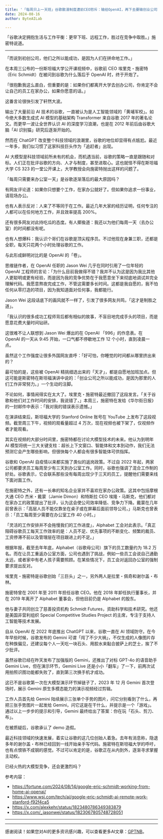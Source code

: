 ```yaml
---
title: '「每周只上一天班」谷歌散漫制度遭前CEO怒斥：输给OpenAI，再下去要输创业公司了'
date: 2024-08-16
author: ByteAILab

---
```


「谷歌决定拥抱生活与工作平衡：更早下班、远程工作，胜过在竞争中取胜。」施密特说道。

---
「而说到初创公司，他们之所以能成功，是因为人们在拼命地工作。」

在本周三公布的一份斯坦福大学公开课视频中，谷歌前 CEO 埃里克・施密特（Eric Schmidt）在被问到谷歌为什么落后于 OpenAI 时，终于开炮了。

「很抱歉我这么直白，但重要的是：如果你们都离开大学去创办公司，你肯定不会让自己的员工在家办公，如果你愿意的话。」

这番言论很快引发了轩然大波。

输出了大量前沿 AI 技术的谷歌，一直被认为是人工智能领域的「黄埔军校」。如今绝大多数生成式 AI 模型的基础架构 Transformer 来自谷歌 2017 年的著名论文。而更早一波让全世界认识 AI 的深度学习浪潮，也是在 2012 年前后由谷歌大脑「AI 识别猫」研究后逐渐开始的。

然而在 ChatGPT 改变整个科技领域的浪潮里，谷歌的地位却显得有点尴尬。最近一年多，我们似习惯了这家科技巨头作为「追赶者」出现。

AI 大模型是科技领域前所未有的机会，而机遇当前，谷歌的策略一直是跟随和对标。人们正在批评谷歌的方向、人才与制度，甚至进取心。这也就怪不得在斯坦福大学 CS 323 的一堂公开课上，大学教授会向施密特抛出这样的问题了。

「每周只需要来办公室一天」是谷歌逐渐落后的最大原因吗？

有网友评论道：如果你只想要个工作，在家办公就好了。但如果你追求一份事业，请现场办公。

也有人表示反对：人来了不等同于在工作。最近几年大家的经历证明，任何专注的人都可以在任何地方工作，并且效率提高 200%。

还有很多网友对此持吃瓜的态度。有人揶揄道：我还以为他们每周一天（去办公室）的时间都没有呢。

也有人想爆料：我认识个哥们在谷歌是顶尖程序员。不过他现在身兼三职，还都是全职，每天只花两个小时处理谷歌的工作。

与此形成鲜明对比的是 OpenAI 的「卷」。

思维链作者，在 OpenAI 任职的 Jason Wei 几乎在同时引用了一位年轻的 OpenAI 工程师的言论：「为什么目前我做得不错？我并不认为这是因为我比其他人更聪明或更有经验，而是因为我的竞争优势在于我愿意坐下来彻底地调试并完全理解代码。我愿意熬夜完成工作，不管这需要多长时间。这都是我自愿的，我不怕任何从零打造的项目，因为我知道面对任何事，我都能行。

Jason Wei 这段话底下的画风就不一样了，引发了很多网友共鸣，「这才是制胜之道」。

「我认识的很多成功工程师背后都有相似的故事，不盲目地完成手头的项目，而是愿意花费大量时间钻研。

这很难不让人联想到 Jason Wei 爆出的在 OpenAI 「996」的作息表。在 OpenAI 的一天从 9:45 开始，一口气都不停歇地工作 12 个小时，直到凌晨一点。

虽然这个工作强度让很多外国网友直呼：「好可怕，你睡觉的时间都从哪里挤出来的？

最可怕的是，这些被 OpenAI 精挑细选出来的「天才」，都是自愿地加班加点。但这可能是斯密特在斯坦福演讲中说的：「创业公司之所以能成功，是因为那里的人们工作非常努力。」一个生动的注脚。

不论如何，事情闹得实在太大了。埃里克・施密特最近撤回了这段发言。「关于谷歌和他们对工作时间的安排，我说错了，」本周三，施密特在发给《华尔街日报》的一封邮件中表示：「我对我的错误表示遗憾。」

在演讲结束后，斯坦福大学的 Stanford Online 账号在 YouTube 上发布了这段视频。截至周三下午，视频的观看量超过 4 万次，现在视频也被下架了，仅视频作者才能观看。

其实在视频的大部分时间里，施密特都在讨论大模型技术的未来。他认为到明年 AI 模型将统一三大关键支柱：超长上下文窗口、智能体和文本到动作，我们无法预测它会产生哪些影响，但很快每个人都会有很多智能体可供指挥。

谷歌和 OpenAI 自疫情以来都实施了类似的返岗政策。不过自 2022 年起，两家公司都要求员工每周至少有三天到办公室工作。同时，谷歌也强调了混合工作制的好处。谷歌表示，它会联系那些没有每周出现少于三天的员工，提醒他们需要来线下面对面工作。

在施密特之外，还有一长串的知名企业家并不喜欢在家办公政策。这其中包括摩根大通 CEO 杰米・戴蒙（Jamie Dimon）和特斯拉 CEO 埃隆・马斯克，他们都对在家办工的政策提出了批评，认为这会使公司效率降低、竞争力下降。戴蒙在几年前曾表示：「高层人员不能仅靠坐在桌子或在屏幕后面前领导公司，」马斯克也曾表示：「员工每周至少需要在办公室工作 40 小时。」

「灵活的工作安排并不会拖慢我们的工作进度」，Alphabet 工会对此表示。「真正阻碍谷歌员工每天工作效率的是：人员不足、优先事项的不断变化、频繁的裁员、工资停滞不前以及管理层在项目跟进上的不足。」

根据年报，截至去年年底，Alphabet（谷歌母公司）旗下的员工数量约为 18.2 万名。而在让员工重返办公室方面，公司也遇到了挑战，例如一些员工会说自己通勤太远，或者家中有老人孩子需要照顾。在某些情况下，员工会对返回办公室的强制要求提出反对。

埃里克・施密特是谷歌创始「三巨头」之一，另外两人是拉里・佩奇和谢尔盖・布林。

施密特曾在 2001 年至 2011 年担任谷歌 CEO。他在 2018 年卸任执行董事长，并在 2019 年离开了 Alphabet 董事会，但他目前仍是 Alphabet 的股东。

他与妻子共同创立了慈善投资机构 Schmidt Futures，资助科学和技术研究。他还是美国非营利组织 Special Competitive Studies Project 的主席，专注于支持人工智能等技术发展。

自从 OpenAI 在 2022 年底推出 ChatGPT 以来，谷歌一直在 AI 领域防守。在今年早些时候，谷歌发布的 Gemini 可谓「闯了不少大祸」，不仅生成的人像图片存在种族偏见，还建议每个人一天吃一块石头、用胶水来黏合披萨上的芝士，挨了不少批评。

虽然谷歌已经在昨天发布了加强版的 Gemini，还推出了对标 GPT-4o 的语音助手 Gemini Live，但在演示环节，Gemini Live 还是小小「翻车」了一下，前两次试用拍照识图功能都失败了，直到第三次换手机才成功。

这已不是谷歌第一次在大模型演示环节掉链子了，2023 年 12 月 Gemini 首次登场时，展示 Gemini 原生多模态能力的演示视频经过剪辑。

工作人员首先给 Gemini 陆续展示三张单个手势的图片，问它分别看到了什么，再把三张手势图片一起发给 Gemini，问它这是在干什么，并提示是一个「游戏」。通过以上一步步的提示和引导，Gemini 最终给出了答案：你在玩「石头、剪刀、布」。

在被质疑后，谷歌承认了 demo 造假。

最近科技领域的快速发展，着实让谷歌的这几位创始人着急。去年有消息称，隐退多年的谢尔盖・布林已经回到一线开始亲手写代码。施密特在斯坦福大学的呼吁，也有点恨铁不成钢的感觉。不过可以肯定的是，谷歌正在从内到外，逐渐寻求掌握主动权。

已经火热的大模型竞争，还会更激烈吗？

参考内容：
- https://fortune.com/2024/08/14/google-eric-schmidt-working-from-home-ai-openai/
- https://www.wsj.com/tech/ai/google-eric-schmidt-ai-remote-work-stanford-f92f4ca5
- https://x.com/alexkehr/status/1823480786349383879
- https://x.com/_jasonwei/status/1823067805748728051

---
---
感谢阅读！如果您对AI的更多资讯感兴趣，可以查看更多AI文章：[GPTNB](https://gptnb.com)。